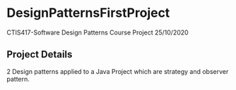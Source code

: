 # DesignPatternsFirstProject
CTIS417-Software Design Patterns Course Project 25/10/2020
## Project Details
2 Design patterns applied to a Java Project which are strategy and observer pattern.
